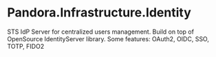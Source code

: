 # Pandora.Infrastructure.Identity
STS IdP Server for centralized users management. Build on top of OpenSource IdentityServer library. Some features: OAuth2, OIDC, SSO, TOTP, FIDO2 
